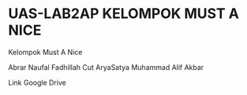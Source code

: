 # UAS-LAB2AP KELOMPOK MUST A NICE
Kelompok Must A Nice

Abrar Naufal Fadhillah Cut
AryaSatya 
Muhammad Alif Akbar

 Link Google Drive

